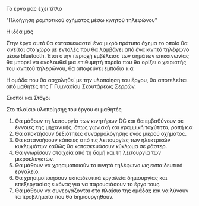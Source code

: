 Το έργο μας έχει τίτλο

"Πλοήγηση ρομποτικού οχήματος μέσω κινητού τηλεφώνου"

Η ιδέα μας

Στην έργο αυτό θα κατασκευαστεί ένα μικρό πρότυπο όχημα το οποίο θα κινείται στο χώρο με εντολές που θα λαμβάνει από ένα κινητό τηλέφωνο μέσω bluetooth. Έτσι στην περιοχή εμβέλειας των σημάτων επικοινωνίας θα μπορεί να ακολουθεί μια επιθυμητή πορεία που θα ορίζει ο χειριστής του κινητού τηλεφώνου, θα αποφεύγει εμπόδια κ.α

Η ομάδα που θα ασχοληθεί με την υλοποίηση του έργου, θα αποτελείται από μαθητές της Γ Γυμνασίου Σκουτάρεως Σερρών.

Σκοποί και Στόχοι

Στο πλαίσιο υλοποίησης του έργου οι μαθητές 

1. Θα μάθουν τη λειτουργία των κινητήρων DC και θα εμβαθύνουν σε έννοιες της μηχανικής, όπως γωνιακή και γραμμική ταχύτητα, ροπή κ.α
2. Θα αποκτήσουν δεξιότητες συναρμολόγησης ενός μικρού οχήματος.
3. Θα κατανοήσουν κάποιες από τις λειτουργίες των ηλεκτρικών κυκλωμάτων καθώς θα κατασκευάσουν κύκλωμα σε ράστερ.
4. Θα γνωρίσουν στοιχεία από τη δομή και τη λειτουργία των μικροελεγκτών.
5. Θα μάθουν να χρησιμοποιούν το κινητό τηλέφωνο ως εκπαιδευτικό εργαλείο.
6. Θα χρησιμοποιήσουν εκπαιδευτικά εργαλεία δημιουργίας και επεξεργασίας εικόνας για να παρουσιάσουν το έργο τους.
7. Θα μάθουν να συνεργάζονται στο πλαίσιο της ομάδας και να λύνουν τα προβλήματα που θα δημιουργηθούν.

